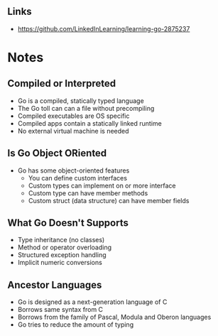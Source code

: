 ## Links

-   https://github.com/LinkedInLearning/learning-go-2875237

# Notes

## Compiled or Interpreted

-   Go is a compiled, statically typed language
-   The Go toll can can a file without precompiling
-   Compiled executables are OS specific
-   Compiled apps contain a statically linked runtime
-   No external virtual machine is needed

## Is Go Object ORiented

-   Go has some object-oriented features
    -   You can define custom interfaces
    -   Custom types can implement on or more interface
    -   Custom type can have member methods
    -   Custom struct (data structure) can have member fields

## What Go Doesn't Supports

-   Type inheritance (no classes)
-   Method or operator overloading
-   Structured exception handling
-   Implicit numeric conversions

## Ancestor Languages

-   Go is designed as a next-generation language of C
-   Borrows same syntax from C
-   Borrows from the family of Pascal, Modula and Oberon languages
-   Go tries to reduce the amount of typing
